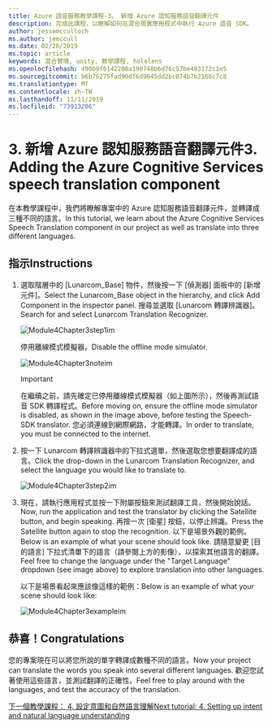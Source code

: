 ```yaml
---
title: Azure 語音服務教學課程-3。 新增 Azure 認知服務語音翻譯元件
description: 完成此課程，以瞭解如何在混合現實應用程式中執行 Azure 語音 SDK。
author: jessemcculloch
ms.author: jemccull
ms.date: 02/26/2019
ms.topic: article
keywords: 混合實境, unity, 教學課程, hololens
ms.openlocfilehash: 490b9f6142208a190748b6d76c57be493172c1e5
ms.sourcegitcommit: b6b76275fad90df6d9645dd2bc074b7b2168c7c8
ms.translationtype: MT
ms.contentlocale: zh-TW
ms.lasthandoff: 11/11/2019
ms.locfileid: "73913206"
---
```

# <a name="3-adding-the-azure-cognitive-services-speech-translation-component"></a><span data-ttu-id="2fd3a-105">3. 新增 Azure 認知服務語音翻譯元件</span><span class="sxs-lookup"><span data-stu-id="2fd3a-105">3. Adding the Azure Cognitive Services speech translation component</span></span>

<span data-ttu-id="2fd3a-106">在本教學課程中，我們將瞭解專案中的 Azure 認知服務語音翻譯元件，並轉譯成三種不同的語言。</span><span class="sxs-lookup"><span data-stu-id="2fd3a-106">In this tutorial, we learn about the Azure Cognitive Services Speech Translation component in our project as well as translate into three different languages.</span></span>

## <a name="instructions"></a><span data-ttu-id="2fd3a-107">指示</span><span class="sxs-lookup"><span data-stu-id="2fd3a-107">Instructions</span></span>

1. <span data-ttu-id="2fd3a-108">選取階層中的 [Lunarcom_Base] 物件，然後按一下 [偵測器] 面板中的 [新增元件]。</span><span class="sxs-lookup"><span data-stu-id="2fd3a-108">Select the Lunarcom_Base object in the hierarchy, and click Add Component in the inspector panel.</span></span> <span data-ttu-id="2fd3a-109">搜尋並選取 [Lunarcom 轉譯辨識器]。</span><span class="sxs-lookup"><span data-stu-id="2fd3a-109">Search for and select Lunarcom Translation Recognizer.</span></span>

    ![Module4Chapter3step1im](images/module4chapter3step1im.PNG)

    <span data-ttu-id="2fd3a-111">停用離線模式模擬器。</span><span class="sxs-lookup"><span data-stu-id="2fd3a-111">Disable the offline mode simulator.</span></span>

    ![Module4Chapter3noteim](images/module4chapter3noteim.PNG)

    >[!IMPORTANT]
    ><span data-ttu-id="2fd3a-113">在繼續之前，請先確定已停用離線模式模擬器（如上圖所示），然後再測試語音 SDK 轉譯程式。</span><span class="sxs-lookup"><span data-stu-id="2fd3a-113">Before moving on, ensure the offline mode simulator is disabled, as shown in the image above, before testing the Speech-SDK translator.</span></span> <span data-ttu-id="2fd3a-114">您必須連線到網際網路，才能轉譯。</span><span class="sxs-lookup"><span data-stu-id="2fd3a-114">In order to translate, you must be connected to the internet.</span></span>

2. <span data-ttu-id="2fd3a-115">按一下 Lunarcom 轉譯辨識器中的下拉式選單，然後選取您想要翻譯成的語言。</span><span class="sxs-lookup"><span data-stu-id="2fd3a-115">Click the drop-down in the Lunarcom Translation Recognizer, and select the language you would like to translate to.</span></span>

    ![Module4Chapter3step2im](images/module4chapter3step2im.PNG)

3. <span data-ttu-id="2fd3a-117">現在，請執行應用程式並按一下附屬按鈕來測試翻譯工具，然後開始說話。</span><span class="sxs-lookup"><span data-stu-id="2fd3a-117">Now, run the application and test the translator by clicking the Satellite button, and begin speaking.</span></span> <span data-ttu-id="2fd3a-118">再按一次 [衛星] 按鈕，以停止辨識。</span><span class="sxs-lookup"><span data-stu-id="2fd3a-118">Press the Satellite button again to stop the recognition.</span></span> <span data-ttu-id="2fd3a-119">以下是場景外觀的範例。</span><span class="sxs-lookup"><span data-stu-id="2fd3a-119">Below is an example of what your scene should look like.</span></span> <span data-ttu-id="2fd3a-120">請隨意變更 [目的語言] 下拉式清單下的語言（請參閱上方的影像），以探索其他語言的翻譯。</span><span class="sxs-lookup"><span data-stu-id="2fd3a-120">Feel free to change the language under the "Target Language" dropdown (see image above) to explore translation into other languages.</span></span>

    <span data-ttu-id="2fd3a-121">以下是場景看起來應該像這樣的範例：</span><span class="sxs-lookup"><span data-stu-id="2fd3a-121">Below is an example of what your scene should look like:</span></span>

    ![Module4Chapter3exampleim](images/module4chapter3exampleim.PNG)

## <a name="congratulations"></a><span data-ttu-id="2fd3a-123">恭喜！</span><span class="sxs-lookup"><span data-stu-id="2fd3a-123">Congratulations</span></span>

<span data-ttu-id="2fd3a-124">您的專案現在可以將您所說的單字轉譯成數種不同的語言。</span><span class="sxs-lookup"><span data-stu-id="2fd3a-124">Now your project can translate the words you speak into several different languages.</span></span> <span data-ttu-id="2fd3a-125">歡迎您試著使用這些語言，並測試翻譯的正確性。</span><span class="sxs-lookup"><span data-stu-id="2fd3a-125">Feel free to play around with the languages, and test the accuracy of the translation.</span></span>

[<span data-ttu-id="2fd3a-126">下一個教學課程： 4. 設定意圖和自然語言理解</span><span class="sxs-lookup"><span data-stu-id="2fd3a-126">Next tutorial: 4. Setting up intent and natural language understanding</span></span>](mrlearning-speechSDK-ch4.md)
